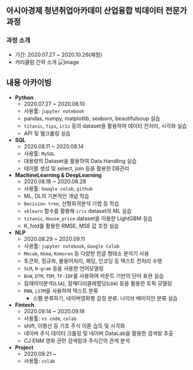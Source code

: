 ## 아시아경제 청년취업아카데미 산업융합 빅데이터 전문가 과정

### 과정 소개
  - 기간: 2020.07.27 ~ 2020.10.26(예정)
  - 커리큘럼 간략 소개
![image](https://modo-phinf.pstatic.net/20200420_105/1587346729900Hfj7J_JPEG/mosaiISegt.jpeg)

## 내용 아카이빙

  - __Python__
    - 2020.07.27 ~ 2020.08.10
    - 사용툴: `jupyter notebook`
    - pandas, numpy, matplotlib, seaborn, beautifulsoup 실습
    - `titanic`, `tips`, `iris` 등의 dataset을 활용하여 데이터 전처리, 시각화 실습
    - API 및 웹크롤링 실습
  - __SQL__
    - 2020.08.11 ~ 2020.08.14
    - 사용툴: `MySQL`
    - 대용량의 Dataset을 활용하여 Data Handling 실습
    - 테이블 생성 및 select, join 등을 활용한 DB관리
  - __MachineLearning & DeepLearning__
    - 2020.08.18 ~ 2020.08.28
    - 사용툴: `Google colab`, `github`
    - ML, DL의 기본적인 개념 학습
    - `Decision tree`, 선형회귀분석 기법 등 학습
    - `sklearn` 함수를 활용해 `iris` dataset의 ML 실습
    - `titanic`, `House_price` dataset을 이용한 LightGBM 실습
    - K_fold를 활용한 RMSE, MSE 값 조정 실습
  - __NLP__
    - 2020.08.29 ~ 2020.09.11
    - 사용툴: `jupyter notebook`, `Google Colab`
    - `Mecab`, `Kkma`, `Komoran` 등 다양한 한글 형태소 분석기 사용
    - 토큰화, 정규화, 불용어처리, 패딩, 인코딩 등 텍스트 전처리 수행
    - `SLM`, `N-gram` 등을 사용한 언어모델링
    - `BoW`, `DTM`, `TDM`, `TF-IDF`를 사용하여 카운트 기반의 단어 표현 실습
    - 잠재의미분석(`LSA`), 잠재디리클레할당(`LDA`) 등을 활용한 토픽 모델링
    - `RNN`, `LSTM`을 사용하여 텍스트 분류
      + 스팸 분류하기, 네이버영화평 감정 분류, 나이브 베이지안 분류 실습
  - __Fintech__
    - 2020.09.14 ~ 2020.09.18
    - 사용툴: `vs code`, `colab`
    - shift, 이평선 등 기초 주식 이론 습득 및 시각화
    - 네이버 주식 데이터 크롤링 및 네이버 DataLab을 활용한 검색량 추출 
    - CJ ENM 영화 관련 검색량과 주식간의 관계 분석
  - __Project__
    - 2020.09.21 ~
    - 사용툴: `colab`
